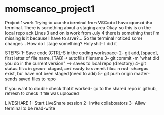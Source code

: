 # momscanco_project1
Project 1 work
Trying to use the terminal from VSCode
I have opened the terminal. There is something about a staging area
Okay, so this is on the local repo
ack
Lines 3 and on is work from July 4
there is something that i'm missing
Is it because I have to save?...
So the terminal noticed some changes...
How do I stage something?
Holy shit- I did it

STEPS:
1- Save code (CTRL-S in the coding workspace)
2- git add, [space], first letter of file name, [TAB]-> autofills filename
3- git commit -m "what did you do in the current version"
--> saves to local repo (directory)
4- git status
files in green- staged, and ready to commit
files in red- changes exist, but have not been staged (need to add)
5- git push origin master- sends saved files to repo

If you want to double check that it worked- go to the shared repo in github, refresh to check if file was uploaded


LIVESHARE
1- Start LiveShare session
2- Invite collaborators
3- Allow terminal to be read-write

